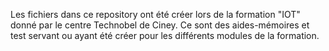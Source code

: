 Les fichiers dans ce repository ont été créer lors de la formation "IOT" donné par le centre Technobel de Ciney.
Ce sont des aides-mémoires et test servant ou ayant été créer pour les différents modules de la formation.


